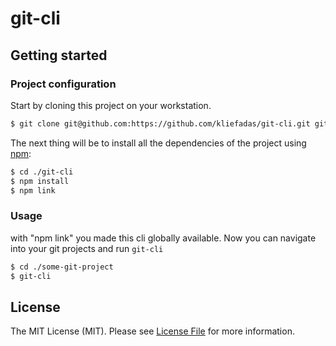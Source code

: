 # git-cli

## Getting started

### Project configuration
 
 Start by cloning this project on your workstation.
 
 ```bash
 $ git clone git@github.com:https://github.com/kliefadas/git-cli.git git-cli
 ```
 
 The next thing will be to install all the dependencies of the project using [npm](https://www.npmjs.com/get-npm):
 
 ```bash
 $ cd ./git-cli
 $ npm install
 $ npm link
 ```
### Usage

with "npm link" you made this cli globally available. Now you can navigate into your git projects and run `git-cli`

 ```bash
 $ cd ./some-git-project
 $ git-cli
 ```


## License

The MIT License (MIT). Please see [License File](LICENSE.md) for more information.
